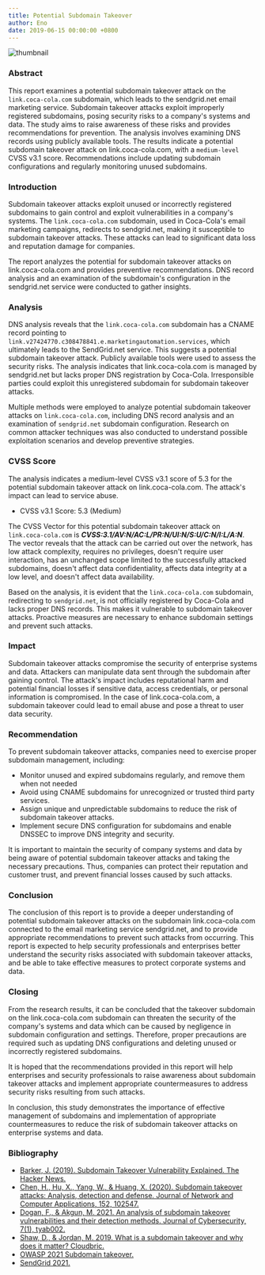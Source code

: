 ```yaml
---
title: Potential Subdomain Takeover
author: Eno
date: 2019-06-15 00:00:00 +0800
---
```


![thumbnail](https://raw.githubusercontent.com/z0rs/z0rs.github.io/master/takeover/takeOver.png)

### Abstract

This report examines a potential subdomain takeover attack on the `link.coca-cola.com` subdomain, which leads to the sendgrid.net email marketing service. Subdomain takeover attacks exploit improperly registered subdomains, posing security risks to a company's systems and data. The study aims to raise awareness of these risks and provides recommendations for prevention. The analysis involves examining DNS records using publicly available tools. The results indicate a potential subdomain takeover attack on link.coca-cola.com, with a `medium-level` CVSS v3.1 score. Recommendations include updating subdomain configurations and regularly monitoring unused subdomains.

### Introduction

Subdomain takeover attacks exploit unused or incorrectly registered subdomains to gain control and exploit vulnerabilities in a company's systems. The `link.coca-cola.com` subdomain, used in Coca-Cola's email marketing campaigns, redirects to sendgrid.net, making it susceptible to subdomain takeover attacks. These attacks can lead to significant data loss and reputation damage for companies.

The report analyzes the potential for subdomain takeover attacks on link.coca-cola.com and provides preventive recommendations. DNS record analysis and an examination of the subdomain's configuration in the sendgrid.net service were conducted to gather insights.

### Analysis

DNS analysis reveals that the `link.coca-cola.com` subdomain has a CNAME record pointing to `link.v27424770.c308478841.e.marketingautomation.services`, which ultimately leads to the SendGrid.net service. This suggests a potential subdomain takeover attack. Publicly available tools were used to assess the security risks. The analysis indicates that link.coca-cola.com is managed by sendgrid.net but lacks proper DNS registration by Coca-Cola. Irresponsible parties could exploit this unregistered subdomain for subdomain takeover attacks.

Multiple methods were employed to analyze potential subdomain takeover attacks on `link.coca-cola.com`, including DNS record analysis and an examination of `sendgrid.net` subdomain configuration. Research on common attacker techniques was also conducted to understand possible exploitation scenarios and develop preventive strategies.

### CVSS Score

The analysis indicates a medium-level CVSS v3.1 score of 5.3 for the potential subdomain takeover attack on link.coca-cola.com. The attack's impact can lead to service abuse.

- CVSS v3.1 Score: 5.3 (Medium)

The CVSS Vector for this potential subdomain takeover attack on `link.coca-cola.com` is ***CVSS:3.1/AV:N/AC:L/PR:N/UI:N/S:U/C:N/I:L/A:N***. The vector reveals that the attack can be carried out over the network, has low attack complexity, requires no privileges, doesn't require user interaction, has an unchanged scope limited to the successfully attacked subdomains, doesn't affect data confidentiality, affects data integrity at a low level, and doesn't affect data availability.

Based on the analysis, it is evident that the `link.coca-cola.com` subdomain, redirecting to `sendgrid.net`, is not officially registered by Coca-Cola and lacks proper DNS records. This makes it vulnerable to subdomain takeover attacks. Proactive measures are necessary to enhance subdomain settings and prevent such attacks.

### Impact

Subdomain takeover attacks compromise the security of enterprise systems and data. Attackers can manipulate data sent through the subdomain after gaining control. The attack's impact includes reputational harm and potential financial losses if sensitive data, access credentials, or personal information is compromised. In the case of link.coca-cola.com, a subdomain takeover could lead to email abuse and pose a threat to user data security.

### Recommendation

To prevent subdomain takeover attacks, companies need to exercise proper subdomain management, including:
- Monitor unused and expired subdomains regularly, and remove them when not needed
- Avoid using CNAME subdomains for unrecognized or trusted third party services.
- Assign unique and unpredictable subdomains to reduce the risk of subdomain takeover attacks.
- Implement secure DNS configuration for subdomains and enable DNSSEC to improve DNS integrity and security.

It is important to maintain the security of company systems and data by being aware of potential subdomain takeover attacks and taking the necessary precautions. Thus, companies can protect their reputation and customer trust, and prevent financial losses caused by such attacks.
### Conclusion

The conclusion of this report is to provide a deeper understanding of potential subdomain takeover attacks on the subdomain link.coca-cola.com connected to the email marketing service sendgrid.net, and to provide appropriate recommendations to prevent such attacks from occurring. This report is expected to help security professionals and enterprises better understand the security risks associated with subdomain takeover attacks, and be able to take effective measures to protect corporate systems and data.

### Closing

From the research results, it can be concluded that the takeover subdomain on the link.coca-cola.com subdomain can threaten the security of the company's systems and data which can be caused by negligence in subdomain configuration and settings. Therefore, proper precautions are required such as updating DNS configurations and deleting unused or incorrectly registered subdomains.

It is hoped that the recommendations provided in this report will help enterprises and security professionals to raise awareness about subdomain takeover attacks and implement appropriate countermeasures to address security risks resulting from such attacks.

In conclusion, this study demonstrates the importance of effective management of subdomains and implementation of appropriate countermeasures to reduce the risk of subdomain takeover attacks on enterprise systems and data.

### Bibliography

- [Barker, J. (2019). Subdomain Takeover Vulnerability Explained. The Hacker News.](https://thehackernews.com/2019/05/subdomain-takeover-vulnerability.html)
- [Chen, H., Hu, X., Yang, W., & Huang, X. (2020). Subdomain takeover attacks: Analysis, detection and defense. Journal of Network and Computer Applications, 152, 102547.](https://doi.org/10.1016/j.jnca.2020.102547)
- [Dogan, F., & Akgun, M. 2021. An analysis of subdomain takeover vulnerabilities and their detection methods. Journal of Cybersecurity, 7(1), tyab002.](https://doi.org/10.1093/cybsec/tyab002)
- [Shaw, D., & Jordan, M. 2019. What is a subdomain takeover and why does it matter? Cloudbric.](https://www.cloudbric.com/blog/2019/08/what-is-a-subdomain-takeover-and-why-does-it-matter/)
- [OWASP 2021 Subdomain takeover.](https://owasp.org/www-community/attacks/Subdomain_takeover)
- [SendGrid 2021.](https://sendgrid.com/)
